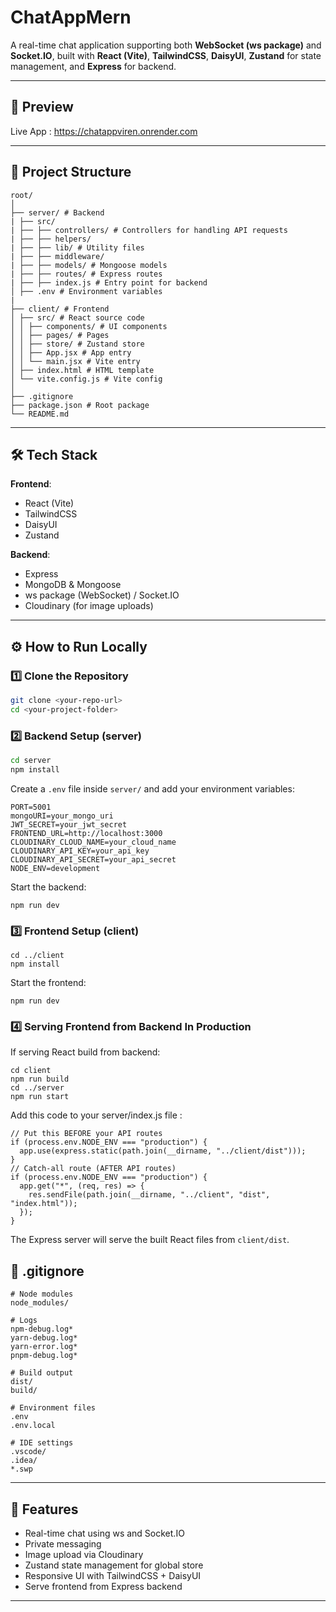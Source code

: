 # ChatAppMern

A real-time chat application supporting both **WebSocket (ws package)** and **Socket.IO**, built with **React (Vite)**, **TailwindCSS**, **DaisyUI**, **Zustand** for state management, and **Express** for backend.

---

## 🚀 Preview
Live App : https://chatappviren.onrender.com

---

## 📂 Project Structure

```
root/
│
├── server/ # Backend
| ├── src/
| ├── ├── controllers/ # Controllers for handling API requests
| ├── ├── helpers/
| ├── ├── lib/ # Utility files
| ├── ├── middleware/
| ├── ├── models/ # Mongoose models
| ├── ├── routes/ # Express routes
| ├── ├── index.js # Entry point for backend
│ ├── .env # Environment variables
|
├── client/ # Frontend
│ ├── src/ # React source code
│ │ ├── components/ # UI components
│ │ ├── pages/ # Pages
│ │ ├── store/ # Zustand store
│ │ ├── App.jsx # App entry
│ │ └── main.jsx # Vite entry
│ ├── index.html # HTML template
│ └── vite.config.js # Vite config
│
├── .gitignore
├── package.json # Root package
└── README.md

```


---

## 🛠 Tech Stack

**Frontend**:   
- React (Vite)  
- TailwindCSS  
- DaisyUI  
- Zustand  

**Backend**:  
- Express  
- MongoDB & Mongoose  
- ws package (WebSocket) / Socket.IO  
- Cloudinary (for image uploads)  

---

## ⚙️ How to Run Locally

### 1️⃣ Clone the Repository
```bash
git clone <your-repo-url>
cd <your-project-folder>
```
### 2️⃣ Backend Setup (server)
```bash
cd server
npm install
```

Create a ```.env``` file inside ```server/``` and add your environment variables:
```
PORT=5001
mongoURI=your_mongo_uri
JWT_SECRET=your_jwt_secret
FRONTEND_URL=http://localhost:3000
CLOUDINARY_CLOUD_NAME=your_cloud_name
CLOUDINARY_API_KEY=your_api_key
CLOUDINARY_API_SECRET=your_api_secret
NODE_ENV=development
```
Start the backend:
```
npm run dev
```
### 3️⃣ Frontend Setup (client)
```
cd ../client
npm install
```
Start the frontend:
```
npm run dev
```

### 4️⃣ Serving Frontend from Backend In Production

If serving React build from backend:
```
cd client
npm run build
cd ../server
npm run start
```
Add this code to your server/index.js file : 
```
// Put this BEFORE your API routes
if (process.env.NODE_ENV === "production") {
  app.use(express.static(path.join(__dirname, "../client/dist")));
}
// Catch-all route (AFTER API routes)
if (process.env.NODE_ENV === "production") {
  app.get("*", (req, res) => {
    res.sendFile(path.join(__dirname, "../client", "dist", "index.html"));
  });
}
```
The Express server will serve the built React files from ```client/dist```.

## 📜 .gitignore
```
# Node modules
node_modules/

# Logs
npm-debug.log*
yarn-debug.log*
yarn-error.log*
pnpm-debug.log*

# Build output
dist/
build/

# Environment files
.env
.env.local

# IDE settings
.vscode/
.idea/
*.swp

```



---

## 📌 Features

- Real-time chat using ws and Socket.IO
- Private messaging
- Image upload via Cloudinary
- Zustand state management for global store
- Responsive UI with TailwindCSS + DaisyUI
- Serve frontend from Express backend
---
